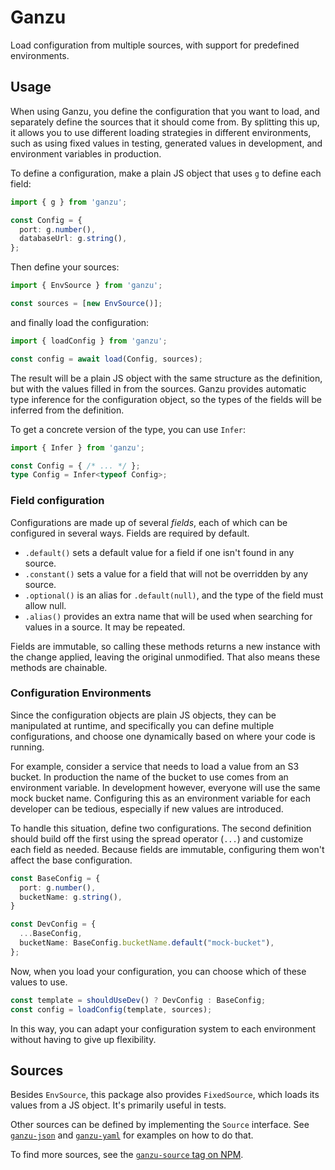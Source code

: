 # Ganzu

Load configuration from multiple sources, with support for predefined environments.

## Usage

When using Ganzu, you define the configuration that you want to load, and separately define the sources that it should come from. By splitting this up, it allows you to use different loading strategies in different environments, such as using fixed values in testing, generated values in development, and environment variables in production.

To define a configuration, make a plain JS object that uses `g` to define each field:

```ts
import { g } from 'ganzu';

const Config = {
  port: g.number(),
  databaseUrl: g.string(),
};
```

Then define your sources:

```ts
import { EnvSource } from 'ganzu';

const sources = [new EnvSource()];
```

and finally load the configuration:

```ts
import { loadConfig } from 'ganzu';

const config = await load(Config, sources);
```

The result will be a plain JS object with the same structure as the definition, but with the values filled in from the sources. Ganzu provides automatic type inference for the configuration object, so the types of the fields will be inferred from the definition.

To get a concrete version of the type, you can use `Infer`:

```ts
import { Infer } from 'ganzu';

const Config = { /* ... */ };
type Config = Infer<typeof Config>;
```

### Field configuration

Configurations are made up of several _fields_, each of which can be configured
in several ways. Fields are required by default.

- `.default()` sets a default value for a field if one isn't found in any source.
- `.constant()` sets a value for a field that will not be overridden by any source.
- `.optional()` is an alias for `.default(null)`, and the type of the field must allow null.
- `.alias()` provides an extra name that will be used when searching for values in a source. It may be repeated.

Fields are immutable, so calling these methods returns a new instance with the change applied, leaving the original unmodified. That also means these methods are chainable.

### Configuration Environments

Since the configuration objects are plain JS objects, they can be manipulated at runtime, and specifically you can define multiple configurations, and choose one dynamically based on where your code is running.

For example, consider a service that needs to load a value from an S3 bucket. In production the name of the bucket to use comes from an environment variable. In development however, everyone will use the same mock bucket name. Configuring this as an environment variable for each developer can be tedious, especially if new values are introduced.

To handle this situation, define two configurations. The second definition should build off the first using the spread operator (`...`) and customize each field as needed. Because fields are immutable, configuring them won't affect the base configuration.

```ts
const BaseConfig = {
  port: g.number(),
  bucketName: g.string(),
}

const DevConfig = {
  ...BaseConfig,
  bucketName: BaseConfig.bucketName.default("mock-bucket"),
};
```

Now, when you load your configuration, you can choose which of these values to use.

```js
const template = shouldUseDev() ? DevConfig : BaseConfig;
const config = loadConfig(template, sources);
```

In this way, you can adapt your configuration system to each environment without having to give up flexibility.

## Sources

Besides `EnvSource`, this package also provides `FixedSource`, which loads its values from a JS object. It's primarily useful in tests.

Other sources can be defined by implementing the `Source` interface. See [`ganzu-json`](https://github.com/mythmon/ganzu/tree/main/pkgs/json#readme) and [`ganzu-yaml`](https://github.com/mythmon/ganzu/tree/main/pkgs/yaml#readme) for examples on how to do that.

To find more sources, see the [`ganzu-source` tag on NPM](https://www.npmjs.com/search?q=keywords:ganzu).

